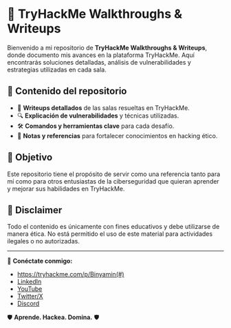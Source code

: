 # 🚀 TryHackMe Walkthroughs & Writeups  

Bienvenido a mi repositorio de **TryHackMe Walkthroughs & Writeups**, donde documento mis avances en la plataforma TryHackMe. Aquí encontrarás soluciones detalladas, análisis de vulnerabilidades y estrategias utilizadas en cada sala.  

## 📌 Contenido del repositorio  
- 🏴 **Writeups detallados** de las salas resueltas en TryHackMe.  
- 🔍 **Explicación de vulnerabilidades** y técnicas utilizadas.  
- 🛠️ **Comandos y herramientas clave** para cada desafío.  
- 📝 **Notas y referencias** para fortalecer conocimientos en hacking ético.  

## 🎯 Objetivo  
Este repositorio tiene el propósito de servir como una referencia tanto para mí como para otros entusiastas de la ciberseguridad que quieran aprender y mejorar sus habilidades en TryHackMe.  

## 🚨 Disclaimer  
Todo el contenido es únicamente con fines educativos y debe utilizarse de manera ética. No está permitido el uso de este material para actividades ilegales o no autorizadas.  

---  

📡 **Conéctate conmigo:**  
- https://tryhackme.com/p/Binyamin(#)  
- [LinkedIn](#)  
- [YouTube](#)  
- [Twitter/X](#)  
- [Discord](#)  

🛡️ **Aprende. Hackea. Domina.** 🛡️  
